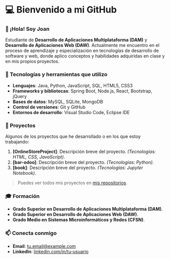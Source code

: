 # 💻 Bienvenido a mi GitHub

### 👋 ¡Hola! Soy Joan

Estudiante de **Desarrollo de Aplicaciones Multiplataforma (DAM)** y **Desarrollo de Aplicaciones Web (DAW)**. Actualmente me encuentro en el proceso de aprendizaje y especialización en tecnologías de desarrollo de software y web, donde aplico conceptos y habilidades adquiridas en clase y en mis propios proyectos.

### 🌟 Tecnologías y herramientas que utilizo

- **Lenguajes**: Java, Python, JavaScript, SQL, HTML5, CSS3
- **Frameworks y bibliotecas**: Spring Boot, Node.js, React, Bootstrap, jQuery
- **Bases de datos**: MySQL, SQLite, MongoDB
- **Control de versiones**: Git y GitHub
- **Entornos de desarrollo**: Visual Studio Code, Eclipse IDE

### 📂 Proyectos

Algunos de los proyectos que he desarrollado o en los que estoy trabajando:

1. **[OnlineStoreProject]**: Descripción breve del proyecto. *(Tecnologías: HTML, CSS, JavaScript)*.
2. **[bar-odoo]**: Descripción breve del proyecto. *(Tecnologías: Python)*.
3. **[book]**: Descripción breve del proyecto. *(Tecnologías: Jupyter Notebook)*.

> Puedes ver todos mis proyectos en [mis repositorios](https://github.com/bena-sudo?tab=repositories).

### 🎓 Formación

- **Grado Superior en Desarrollo de Aplicaciones Multiplataforma (DAM)**.
- **Grado Superior en Desarrollo de Aplicaciones Web (DAW)**.
- **Grado Medio en Sistemas Microinformáticos y Redes (CFSN)**.

### 📫 Conecta conmigo

- **Email**: [tu.email@example.com](mailto:tu.email@example.com)
- **LinkedIn**: [linkedin.com/in/tu-usuario](https://linkedin.com/in/tu-usuario)
